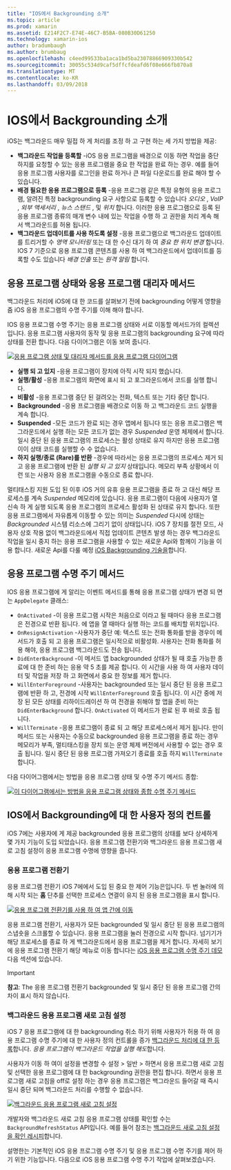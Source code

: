 ```yaml
---
title: "IOS에서 Backgrounding 소개"
ms.topic: article
ms.prod: xamarin
ms.assetid: E214F2C7-E74E-46C7-B5BA-080B30D61250
ms.technology: xamarin-ios
author: bradumbaugh
ms.author: brumbaug
ms.openlocfilehash: c4eed99533ba1aca1bd5ba23078866909330b542
ms.sourcegitcommit: 30055c534d9caf5dffcfdeafd6f08e666fb870a8
ms.translationtype: MT
ms.contentlocale: ko-KR
ms.lasthandoff: 03/09/2018
---
```

# <a name="introduction-to-backgrounding-in-ios"></a>IOS에서 Backgrounding 소개

iOS는 백그라운드 매우 밀접 하 게 처리를 조정 하 고 구현 하는 세 가지 방법을 제공:

-  **백그라운드 작업을 등록할** -iOS 응용 프로그램을 배경으로 이동 하면 작업을 중단 하지를 요청할 수 있는 응용 프로그램을 중요 한 작업을 완료 하는 경우. 예를 들어 응용 프로그램 사용자를 로그인을 완료 하거나 큰 파일 다운로드를 완료 해야 할 수 있습니다.
-  **배경 필요한 응용 프로그램으로 등록** -응용 프로그램 같은 특정 유형의 응용 프로그램, 알려진 특정 backgrounding 요구 사항으로 등록할 수 있습니다 *오디오* , *VoIP* ,  *외부 액세서리* , *뉴스 스탠드* , 및 *위치* 합니다. 이러한 응용 프로그램으로 등록 된 응용 프로그램 종류의 매개 변수 내에 있는 작업을 수행 하 고 권한을 처리 계속 해 서 백그라운드를 허용 됩니다.
-  **백그라운드 업데이트를 사용 하도록 설정** -응용 프로그램으로 백그라운드 업데이트를 트리거할 수 *영역 모니터링* 또는 대 한 수신 대기 하 여 *중요 한 위치 변경* 합니다. IOS 7 기준으로 응용 프로그램 콘텐츠를 사용 하 여 백그라운드에서 업데이트를 등록할 수도 있습니다 *배경 인출* 또는 *원격 알림* 합니다.


## <a name="application-states-and-application-delegate-methods"></a>응용 프로그램 상태와 응용 프로그램 대리자 메서드

백그라운드 처리에 iOS에 대 한 코드를 살펴보기 전에 backgrounding 어떻게 영향을 줌 iOS 응용 프로그램의 수명 주기를 이해 해야 합니다.

IOS 응용 프로그램 수명 주기는 응용 프로그램 상태와 서로 이동할 메서드가의 컬렉션입니다. 응용 프로그램 사용자의 동작 및 응용 프로그램의 backgrounding 요구에 따라 상태를 전환 합니다. 다음 다이어그램은 이동 보여 줍니다.

 [![](introduction-to-backgrounding-in-ios-images/applicationlifecycle-.png "응용 프로그램 상태 및 대리자 메서드를 응용 프로그램 다이어그램")](introduction-to-backgrounding-in-ios-images/applicationlifecycle-.png#lightbox)

-  **실행 되 고 있지** -응용 프로그램이 장치에 아직 시작 되지 했습니다.
-  **실행/활성** -응용 프로그램의 화면에 표시 되 고 포그라운드에서 코드를 실행 합니다.
-  **비활성** -응용 프로그램 중단 된 걸려오는 전화, 텍스트 또는 기타 중단 합니다.
-  **Backgrounded** -응용 프로그램을 배경으로 이동 하 고 백그라운드 코드 실행을 계속 합니다.
-  **Suspended** -모든 코드가 완료 되는 경우 앱에서 됩니다 또는 응용 프로그램은 백그라운드에서 실행 하는 모든 코드가 없는 경우 *Suspended* 운영 체제에서 합니다. 일시 중단 된 응용 프로그램의 프로세스는 활성 상태로 유지 하지만 응용 프로그램이이 상태 코드를 실행할 수 수 없습니다.
-  **하지 실행/종료 (Rare)를 반환** -경우에 따라서는 응용 프로그램의 프로세스 제거 되 고 응용 프로그램에 반환 된 *실행 되 고 있지* 상태입니다. 메모리 부족 상황에서 이런 또는 사용자 응용 프로그램을 수동으로 종료 합니다.


멀티태스킹 지원 도입 된 이후 iOS 거의 유휴 응용 프로그램을 종료 하 고 대신 해당 프로세스를 계속 *Suspended* 메모리에 있습니다. 응용 프로그램이 다음에 사용자가 열 신속 하 게 실행 되도록 응용 프로그램의 프로세스 활성화 된 상태로 유지 합니다. 또한 응용 프로그램에서 자유롭게 이동할 수 있는 의미는 *Suspended* 다시에 상태는 *Backgrounded* 시스템 리소스에 그리기 없이 상태입니다. iOS 7 장치를 절전 모드, 사용자 상호 작용 없이 백그라운드에서 직접 업데이트 콘텐츠 발생 하는 경우 백그라운드 작업을 일시 중지 하는 응용 프로그램을 사용할 수 있는 새로운 Api와 함께이 기능을 이용 합니다. 새로운 Api를 다룰 예정 [iOS Backgrounding 기술을](~/ios/app-fundamentals/backgrounding/ios-backgrounding-techniques/index.md)합니다.

## <a name="application-lifecycle-methods"></a>응용 프로그램 수명 주기 메서드

IOS 응용 프로그램에 게 알리는 이벤트 메서드를 통해 응용 프로그램 상태가 변경 되 면는 `AppDelegate` 클래스:

-  `OnActivated` -이 응용 프로그램 시작은 처음으로 이라고 될 때마다 응용 프로그램은 전경으로 반환 됩니다. 에 앱을 열 때마다 실행 하는 코드를 배치할 위치입니다.
-  `OnResignActivation` -사용자가 중단 예: 텍스트 또는 전화 통화를 받을 경우이 메서드가 호출 되 고 응용 프로그램은 일시적으로 비활성화. 사용자는 전화 통화를 허용 해야, 응용 프로그램 백그라운드도 전송 됩니다.
-  `DidEnterBackground` -이 메서드 앱 backgrounded 상태가 될 때 호출 가능한 종료에 대 한 준비 하는 응용 약 5 초를 제공 합니다. 이 시간을 사용 하 여 사용자 데이터 및 작업을 저장 하 고 화면에서 중요 한 정보를 제거 합니다.
-  `WillEnterForeground` -사용자는 backgrounded 또는 일시 중단 된 응용 프로그램에 반환 하 고, 전경에 시작 `WillEnterForeground` 호출 됩니다. 이 시간 중에 저장 된 모든 상태를 리하이드레이션 하 여 전경을 취해야 할 앱을 준비 하는 `DidEnterBackground` 합니다.  `OnActivated` 이 메서드가 완료 된 후 바로 호출 됩니다.
-  `WillTerminate` -응용 프로그램이 종료 되 고 해당 프로세스에서 제거 됩니다. 만이 메서드 또는 사용자는 수동으로 backgrounded 응용 프로그램을 종료 하는 경우 메모리가 부족, 멀티태스킹을 장치 또는 운영 체제 버전에서 사용할 수 없는 경우 호출 됩니다. 일시 중단 된 응용 프로그램 가져오기 종료를 호출 하지 `WillTerminate` 합니다.


다음 다이어그램에서는 방법을 응용 프로그램 상태 및 수명 주기 메서드 종합:

 [![](introduction-to-backgrounding-in-ios-images/image2.png "이 다이어그램에서는 방법을 응용 프로그램 상태와 종합 수명 주기 메서드")](introduction-to-backgrounding-in-ios-images/image2.png#lightbox)

## <a name="user-controls-for-backgrounding-in-ios"></a>IOS에서 Backgrounding에 대 한 사용자 정의 컨트롤

iOS 7에는 사용자에 게 제공 backgrounded 응용 프로그램의 상태를 보다 상세하게 몇 가지 기능이 도입 되었습니다. 응용 프로그램 전환기와 백그라운드 응용 프로그램 새로 고침 설정이 응용 프로그램 수명에 영향을 줍니다.

### <a name="app-switcher"></a>응용 프로그램 전환기

응용 프로그램 전환기 iOS 7에에서 도입 된 중요 한 제어 기능은입니다. 두 번 눌러에 의해 시작 되는 **홈** 단추를 선택한 프로세스 연결이 유지 된 응용 프로그램을 표시 합니다.

 [![](introduction-to-backgrounding-in-ios-images/app-switcher-.png "응용 프로그램 전환기를 사용 하 여 앱 간에 이동")](introduction-to-backgrounding-in-ios-images/app-switcher-.png#lightbox)

응용 프로그램 전환기, 사용자가 모든 backgrounded 및 일시 중단 된 응용 프로그램의 스냅숏을 스크롤할 수 있습니다. 응용 프로그램을 눌러 전경으로 시작 합니다. 넘기기가 해당 프로세스를 종료 하 게 백그라운드에서 응용 프로그램을 제거 합니다. 자세히 보기에 응용 프로그램 전환기 해당 메뉴로 이동 합니다는 [iOS 응용 프로그램 수명 주기 데모](~/ios/app-fundamentals/backgrounding/application-lifecycle-demo.md) 다음 섹션에 있습니다.

> [!IMPORTANT]
> **참고**: The 응용 프로그램 전환기 backgrounded 및 일시 중단 된 응용 프로그램 간의 차이 표시 하지 않습니다.



### <a name="background-app-refresh-settings"></a>백그라운드 응용 프로그램 새로 고침 설정

iOS 7 응용 프로그램에 대 한 backgrounding 취소 하기 위해 사용자가 허용 하 여 응용 프로그램 수명 주기에 대 한 사용자 정의 컨트롤을 증가 [백그라운드 처리에 대 한 등록](~/ios/app-fundamentals/backgrounding/ios-backgrounding-techniques/registering-applications-to-run-in-background.md)합니다. *응용 프로그램이 백그라운드 작업을 실행 해도*합니다.

사용자가 이동 하 여이 설정을 변경할 수 <span class="uiitem">설정 > 일반 > 하면서 응용 프로그램 새로 고침</span> 및 선택한 응용 프로그램에 대 한 backgrounding 권한을 편집 합니다. 하면서 응용 프로그램 새로 고침을 off로 설정 하는 경우 응용 프로그램은 백그라운드 들어갈 때 즉시 일시 중단 되며 백그라운드 처리를 수행할 수 없습니다.

 [![](introduction-to-backgrounding-in-ios-images/settings-.png "백그라운드 응용 프로그램 새로 고침 설정")](introduction-to-backgrounding-in-ios-images/settings-.png#lightbox)

개발자와 백그라운드 새로 고침 응용 프로그램 상태를 확인할 수는 `BackgroundRefreshStatus` API입니다. 예를 들어 참조는 [백그라운드 새로 고침 설정을 확인 레시피](https://developer.xamarin.com/recipes/ios/multitasking/check_background_refresh_setting/)합니다.

설명한는 기본적인 iOS 응용 프로그램 수명 주기 및 응용 프로그램 수명 주기를 제어 하기 위한 기능입니다. 다음으로 iOS 응용 프로그램 수명 주기 작업에 살펴보겠습니다.

